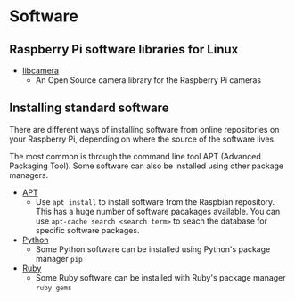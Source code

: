 # Software

## Raspberry Pi software libraries for Linux

 - [libcamera](libcamera/README.md)
    - An Open Source camera library for the Raspberry Pi cameras
    

## Installing standard software

There are different ways of installing software from online repositories on your Raspberry Pi, depending on where the source of the software lives.

The most common is through the command line tool APT (Advanced Packaging Tool). Some software can also be installed using other package managers.

- [APT](apt.md)
    - Use `apt install` to install software from the Raspbian repository. This has a huge number of software pacakages available. You can use `apt-cache search <search term>` to seach the database for specific software packages. 
- [Python](python.md)
    - Some Python software can be installed using Python's package manager `pip`
- [Ruby](ruby.md)
    - Some Ruby software can be installed with Ruby's package manager `ruby gems`


